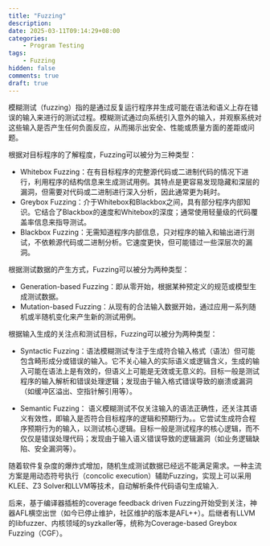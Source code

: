 ```yaml
---
title: "Fuzzing"
description: 
date: 2025-03-11T09:14:29+08:00
categories:
    - Program Testing
tags:
    - Fuzzing
hidden: false
comments: true
draft: true
---
```


模糊测试（fuzzing）指的是通过反复运行程序并生成可能在语法和语义上存在错误的输入来进行的测试过程。模糊测试通过向系统引入意外的输入，并观察系统对这些输入是否产生任何负面反应，从而揭示出安全、性能或质量方面的差距或问题。

根据对目标程序的了解程度，Fuzzing可以被分为三种类型：

- Whitebox Fuzzing：在有目标程序的完整源代码或二进制代码的情况下进行，利用程序的结构信息来生成测试用例。其特点是更容易发现隐藏和深层的漏洞，但需要对代码或二进制进行深入分析，因此通常更为耗时。
- Greybox Fuzzing：介于Whitebox和Blackbox之间，具有部分程序内部知识。它结合了Blackbox的速度和Whitebox的深度；通常使用轻量级的代码覆盖率信息来指导测试。
- Blackbox Fuzzing：无需知道程序内部信息，只对程序的输入和输出进行测试，不依赖源代码或二进制分析。它速度更快，但可能错过一些深层次的漏洞。

根据测试数据的产生方式，Fuzzing可以被分为两种类型：

- Generation-based Fuzzing：即从零开始，根据某种预定义的规范或模型生成测试数据。
- Mutation-based Fuzzing：从现有的合法输入数据开始，通过应用一系列随机或半随机变化来产生新的测试用例。

根据输入生成的关注点和测试目标，Fuzzing可以被分为两种类型：

- Syntactic Fuzzing：语法模糊测试专注于生成符合输入格式（语法）但可能包含畸形成分或错误的输入。它不关心输入的实际语义或逻辑含义，生成的输入可能在语法上是有效的，但语义上可能是无效或无意义的。目标一般是测试程序的输入解析和错误处理逻辑；发现由于输入格式错误导致的崩溃或漏洞（如缓冲区溢出、空指针解引用等）。

- Semantic Fuzzing： 语义模糊测试不仅关注输入的语法正确性，还关注其语义有效性，即输入是否符合目标程序的逻辑和预期行为。。它尝试生成符合程序预期行为的输入，以测试核心逻辑。目标一般是测试程序的核心逻辑，而不仅仅是错误处理代码；发现由于输入语义错误导致的逻辑漏洞（如业务逻辑缺陷、安全漏洞等）。

随着软件复杂度的爆炸式增加，随机生成测试数据已经远不能满足需求。一种主流方案是用动态符号执行（concolic execution）辅助Fuzzing，实现上可以采用KLEE、Z3 Solver和LLVM等技术，自动解析条件代码语句生成输入.

后来，基于编译器插桩的coverage feedback driven Fuzzing开始受到关注，神器AFL横空出世（如今已停止维护，社区维护的版本是AFL++）。后继者有LLVM的libfuzzer、内核领域的syzkaller等，统称为Coverage-based Greybox Fuzzing（CGF）。